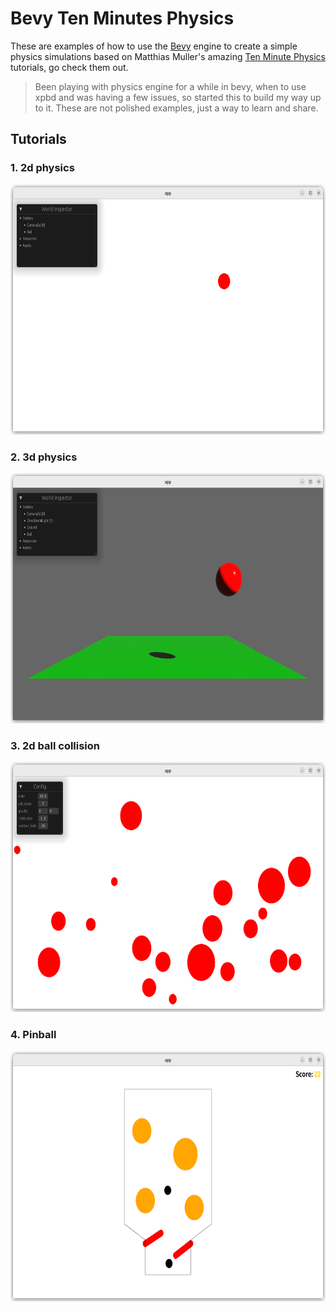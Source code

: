 # Bevy Ten Minutes Physics

These are examples of how to use the [Bevy](https://bevyengine.org/) engine to create a simple physics simulations based on Matthias Muller's amazing [Ten Minute Physics](https://matthias-research.github.io/pages/tenMinutePhysics/index.html) tutorials, go check them out.

> Been playing with physics engine for a while in bevy, when to use xpbd and was having a few issues, so started this to build my way up to it.  These are not polished examples, just a way to learn and share.

## Tutorials

### 1. 2d physics
<img src="/docs/images/20230335-023526.png"  height="400" />

### 2. 3d physics
<img src="docs/images/20230338-023802.png" height="400" />

### 3. 2d ball collision
<img src="docs/images/20230302-230216.png" height="400" />

### 4. Pinball
<img src="docs/images/20230351-015132.png" height="400" />